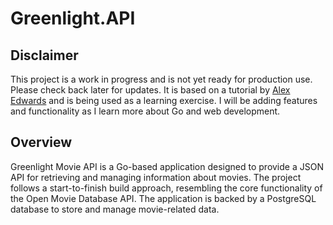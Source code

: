 # Greenlight.API

## Disclaimer

This project is a work in progress and is not yet ready for production use. Please check back later for updates. It is based on a tutorial by [Alex Edwards](https://lets-go.alexedwards.net/) and is being used as a learning exercise. I will be adding features and functionality as I learn more about Go and web development.

## Overview

Greenlight Movie API is a Go-based application designed to provide a JSON API for retrieving and managing information about movies. The project follows a start-to-finish build approach, resembling the core functionality of the Open Movie Database API. The application is backed by a PostgreSQL database to store and manage movie-related data.
